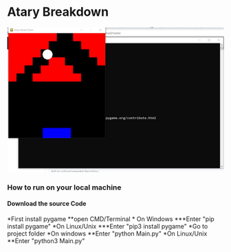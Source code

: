 # Atary Breakdown
![screenshot1](Image1.jpg)

### How to run on your local machine
#### Download the source Code


*First install pygame
	**open CMD/Terminal
	* On Windows
	  ***Enter "pip install pygame"
	*On Linux/Unix
		***Enter "pip3 install pygame"
*Go to project folder 
	*On windows
		**Enter "python Main.py"
	*On Linux/Unix
		**Enter "python3 Main.py"
